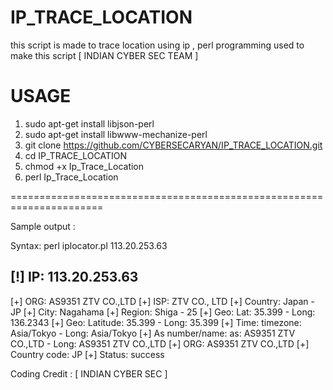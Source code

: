 # IP_TRACE_LOCATION
this script is made to trace location using ip , perl programming used to make this script [ INDIAN CYBER SEC TEAM ]


# USAGE
1. sudo apt-get install libjson-perl
2. sudo apt-get install libwww-mechanize-perl
3. git clone https://github.com/CYBERSECARYAN/IP_TRACE_LOCATION.git
4. cd IP_TRACE_LOCATION
5. chmod +x Ip_Trace_Location
6. perl Ip_Trace_Location

======================================================================


Sample output : 

Syntax: perl iplocator.pl 113.20.253.63

[!] IP: 113.20.253.63
------------------------------------
  [+] ORG: AS9351 ZTV CO.,LTD
  [+] ISP: ZTV CO., LTD
  [+] Country: Japan - JP
  [+] City: Nagahama
  [+] Region: Shiga - 25
  [+] Geo: Lat: 35.399 - Long: 136.2343
  [+] Geo: Latitude: 35.399 - Long: 35.399
  [+] Time: timezone: Asia/Tokyo - Long: Asia/Tokyo
  [+] As number/name: as: AS9351 ZTV CO.,LTD - Long: AS9351 ZTV CO.,LTD
  [+] ORG: AS9351 ZTV CO.,LTD
  [+] Country code: JP
  [+] Status: success

Coding Credit : [ INDIAN CYBER SEC ]
